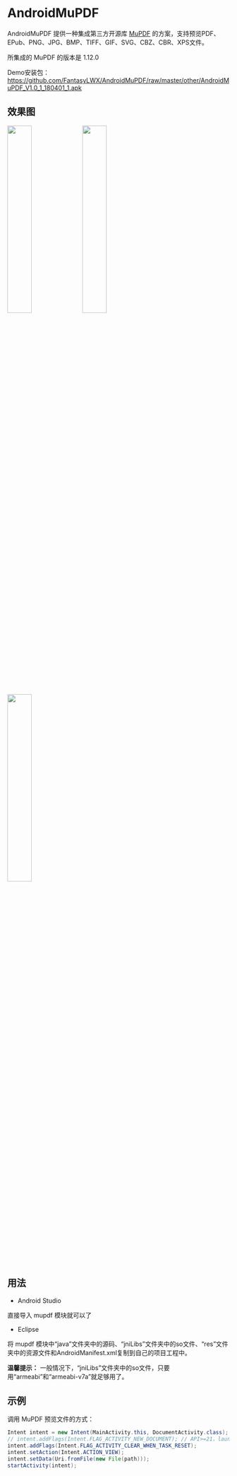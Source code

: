 # AndroidMuPDF
AndroidMuPDF 提供一种集成第三方开源库 [MuPDF](https://mupdf.com) 的方案，支持预览PDF、EPub、PNG、JPG、BMP、TIFF、GIF、SVG、CBZ、CBR、XPS文件。

所集成的 MuPDF 的版本是 1.12.0

Demo安装包：<https://github.com/FantasyLWX/AndroidMuPDF/raw/master/other/AndroidMuPDF_V1.0_1_180401_1.apk>

## 效果图

<img src="https://github.com/FantasyLWX/AndroidMuPDF/raw/master/other/screenshot1.png" width="33%" />    <img src="https://github.com/FantasyLWX/AndroidMuPDF/raw/master/other/screenshot2.png" width="33%" />    <img src="https://github.com/FantasyLWX/AndroidMuPDF/raw/master/other/screenshot3.png" width="33%" />

## 用法

* Android Studio

直接导入 mupdf 模块就可以了

* Eclipse

将 mupdf 模块中“java”文件夹中的源码、“jniLibs”文件夹中的so文件、“res”文件夹中的资源文件和AndroidManifest.xml复制到自己的项目工程中。

**温馨提示：** 一般情况下，“jniLibs”文件夹中的so文件，只要用“armeabi”和“armeabi-v7a”就足够用了。

## 示例

调用 MuPDF 预览文件的方式：

```Java
Intent intent = new Intent(MainActivity.this, DocumentActivity.class);
// intent.addFlags(Intent.FLAG_ACTIVITY_NEW_DOCUMENT); // API>=21，launch as a new document
intent.addFlags(Intent.FLAG_ACTIVITY_CLEAR_WHEN_TASK_RESET);
intent.setAction(Intent.ACTION_VIEW);
intent.setData(Uri.fromFile(new File(path)));
startActivity(intent);
```
